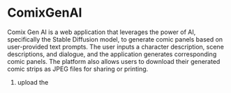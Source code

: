 # ComixGenAI
Comix Gen AI is a web application that leverages the power of AI, specifically the Stable Diffusion model, to generate comic panels based on user-provided text prompts. The user inputs a character description, scene descriptions, and dialogue, and the application generates corresponding comic panels. The platform also allows users to download their generated comic strips as JPEG files for sharing or printing.

1. upload the 
